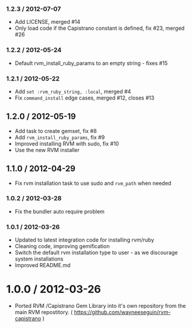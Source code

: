 ### 1.2.3 / 2012-07-07

* Add LICENSE, merged #14
* Only load code if the Capistrano constant is defined, fix #23, merged #26

### 1.2.2 / 2012-05-24

* Default rvm_install_ruby_params to an empty string - fixes #15

### 1.2.1 / 2012-05-22

* Add `set :rvm_ruby_string, :local`, merged #4
* Fix `command_install` edge cases, merged #12, closes #13

## 1.2.0 / 2012-05-19

* Add task to create gemset, fix #8
* Add `rvm_install_ruby_params`, fix #9
* Improved installing RVM with sudo, fix #10
* Use the new RVM installer

## 1.1.0 / 2012-04-29

* Fix rvm installation task to use sudo and `rvm_path` when needed

### 1.0.2 / 2012-03-28

* Fix the bundler auto require problem

### 1.0.1 / 2012-03-26

* Updated to latest integration code for installing rvm/ruby
* Cleaning code, improving gemification
* Switch the default rvm installation type to user - as we discourage system installations
* Improved README.md

# 1.0.0 / 2012-03-26

* Ported RVM /Capistrano Gem Library into it's own repository from the main RVM
  repostitory. ( https://github.com/wayneeseguin/rvm-capistrano )
